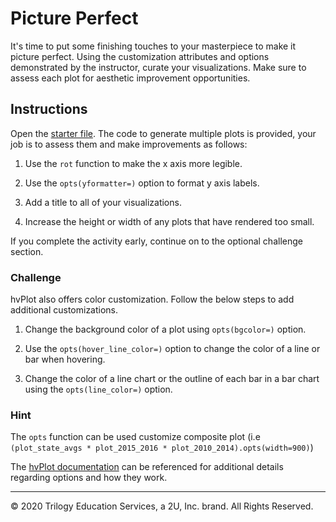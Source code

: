 # Picture Perfect

It's time to put some finishing touches to your masterpiece to make it picture perfect. Using the customization attributes and options demonstrated by the instructor, curate your visualizations. Make sure to assess each plot for aesthetic improvement opportunities.

## Instructions

Open the [starter file](Unsolved/picture_perfect.ipynb). The code to generate multiple plots is provided, your job is to assess them and make improvements as follows:

1. Use the `rot` function to make the x axis more legible.

2. Use the  `opts(yformatter=)` option to format y axis labels.

3. Add a title to all of your visualizations.

4. Increase the height or width of any plots that have rendered too small.

If you complete the activity early, continue on to the optional challenge section.

### Challenge

hvPlot also offers color customization. Follow the below steps to add additional customizations.

1. Change the background color of a plot using `opts(bgcolor=)` option.

2. Use the `opts(hover_line_color=)` option to change the color of a line or bar when hovering.

3. Change the color of a line chart or the outline of each bar in a bar chart using the `opts(line_color=)` option.

### Hint

The `opts` function can be used customize composite plot (i.e `(plot_state_avgs * plot_2015_2016 * plot_2010_2014).opts(width=900)`)

The [hvPlot documentation](https://hvplot.pyviz.org/user_guide/Customization.html) can be referenced for additional details regarding options and how they work.

---

© 2020 Trilogy Education Services, a 2U, Inc. brand. All Rights Reserved.
